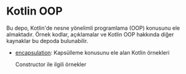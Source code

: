 <h1>Kotlin OOP</h1>

<p>Bu depo, Kotlin'de nesne yönelimli programlama (OOP) konusunu ele almaktadır. Örnek kodlar, açıklamalar ve Kotlin OOP hakkında diğer kaynaklar bu depoda bulunabilir.</p>

<ul>
  <li><a href="src/encapsulation">encapsulation</a>: Kapsülleme konusunu ele alan Kotlin örnekleri</li>
</ul>
<ul> Constructor ile ilgili örnekler </ul>
